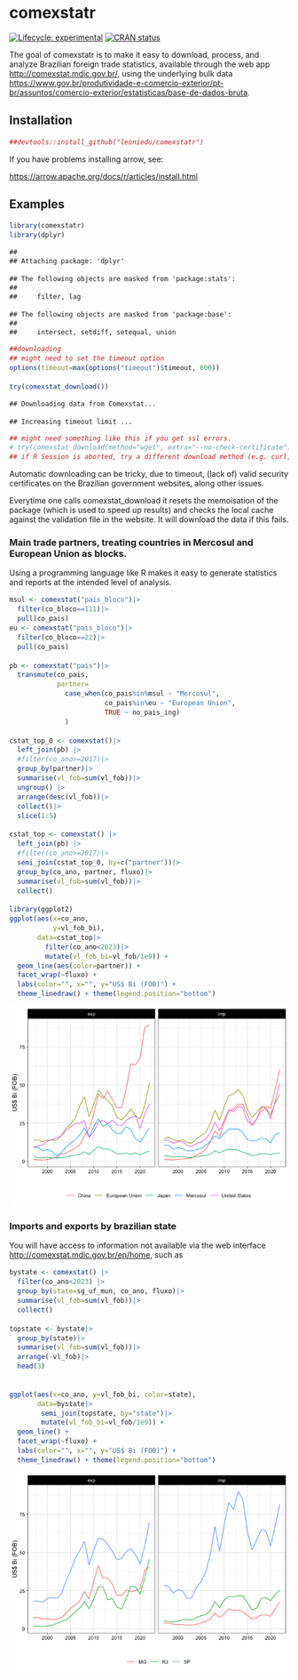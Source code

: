 
<!-- README.md is generated from README.Rmd. Please edit that file -->

# comexstatr

<!-- badges: start -->

[![Lifecycle:
experimental](https://img.shields.io/badge/lifecycle-experimental-orange.svg)](https://lifecycle.r-lib.org/articles/stages.html#experimental)
[![CRAN
status](https://www.r-pkg.org/badges/version/comexstatr)](https://CRAN.R-project.org/package=comexstatr)
<!-- badges: end -->

The goal of comexstatr is to make it easy to download, process, and
analyze Brazilian foreign trade statistics, available through the web
app <http://comexstat.mdic.gov.br/>, using the underlying bulk data
<https://www.gov.br/produtividade-e-comercio-exterior/pt-br/assuntos/comercio-exterior/estatisticas/base-de-dados-bruta>.

## Installation

``` r
##devtools::install_github("leoniedu/comexstatr")
```

If you have problems installing arrow, see:

<https://arrow.apache.org/docs/r/articles/install.html>

## Examples

``` r
library(comexstatr)
library(dplyr)
```

    ## 
    ## Attaching package: 'dplyr'

    ## The following objects are masked from 'package:stats':
    ## 
    ##     filter, lag

    ## The following objects are masked from 'package:base':
    ## 
    ##     intersect, setdiff, setequal, union

``` r
##downloading
## might need to set the timeout option
options(timeout=max(options("timeout")$timeout, 600))

try(comexstat_download())
```

    ## Downloading data from Comexstat...

    ## Increasing timeout limit ...

``` r
## might need something like this if you get ssl errors. 
# try(comexstat_download(method="wget", extra="--no-check-certificate"))
## if R Session is aborted, try a different download method (e.g. curl, rcurl, wget)
```

Automatic downloading can be tricky, due to timeout, (lack of) valid
security certificates on the Brazilian government websites, along other
issues.

Everytime one calls comexstat_download it resets the memoisation of the
package (which is used to speed up results) and checks the local cache
against the validation file in the website. It will download the data if
this fails.

### Main trade partners, treating countries in Mercosul and European Union as blocks.

Using a programming language like R makes it easy to generate statistics
and reports at the intended level of analysis.

``` r
msul <- comexstat("pais_bloco")|>
  filter(co_bloco==111)|>
  pull(co_pais)
eu <- comexstat("pais_bloco")|>
  filter(co_bloco==22)|>
  pull(co_pais)

pb <- comexstat("pais")|>
  transmute(co_pais, 
            partner=
              case_when(co_pais%in%msul ~ "Mercosul",
                        co_pais%in%eu ~ "European Union",
                        TRUE ~ no_pais_ing)
              )

cstat_top_0 <- comexstat()|>
  left_join(pb) |> 
  #filter(co_ano>=2017)|>
  group_by(partner)|>
  summarise(vl_fob=sum(vl_fob))|>
  ungroup() |> 
  arrange(desc(vl_fob))|>
  collect()|>
  slice(1:5)

cstat_top <- comexstat() |>
  left_join(pb) |> 
  #filter(co_ano>=2017)|>
  semi_join(cstat_top_0, by=c("partner"))|>
  group_by(co_ano, partner, fluxo)|>
  summarise(vl_fob=sum(vl_fob))|>
  collect()

library(ggplot2)
ggplot(aes(x=co_ano, 
           y=vl_fob_bi), 
       data=cstat_top|>
         filter(co_ano<2023)|>
         mutate(vl_fob_bi=vl_fob/1e9)) +
  geom_line(aes(color=partner)) +
  facet_wrap(~fluxo) +
  labs(color="", x="", y="US$ Bi (FOB)") +
  theme_linedraw() + theme(legend.position="bottom")
```

![](README_files/figure-gfm/unnamed-chunk-3-1.png)<!-- -->

### Imports and exports by brazilian state

You will have access to information not available via the web interface
<http://comexstat.mdic.gov.br/en/home>, such as

``` r
bystate <- comexstat() |> 
  filter(co_ano<2023) |>
  group_by(state=sg_uf_mun, co_ano, fluxo)|>
  summarise(vl_fob=sum(vl_fob))|>
  collect()

topstate <- bystate|>
  group_by(state)|>
  summarise(vl_fob=sum(vl_fob))|>
  arrange(-vl_fob)|>
  head(3)


ggplot(aes(x=co_ano, y=vl_fob_bi, color=state), 
       data=bystate|>
        semi_join(topstate, by="state")|>
        mutate(vl_fob_bi=vl_fob/1e9)) +
  geom_line() +
  facet_wrap(~fluxo) +
  labs(color="", x="", y="US$ Bi (FOB)") +
  theme_linedraw() + theme(legend.position="bottom")
```

![](README_files/figure-gfm/unnamed-chunk-4-1.png)<!-- -->
